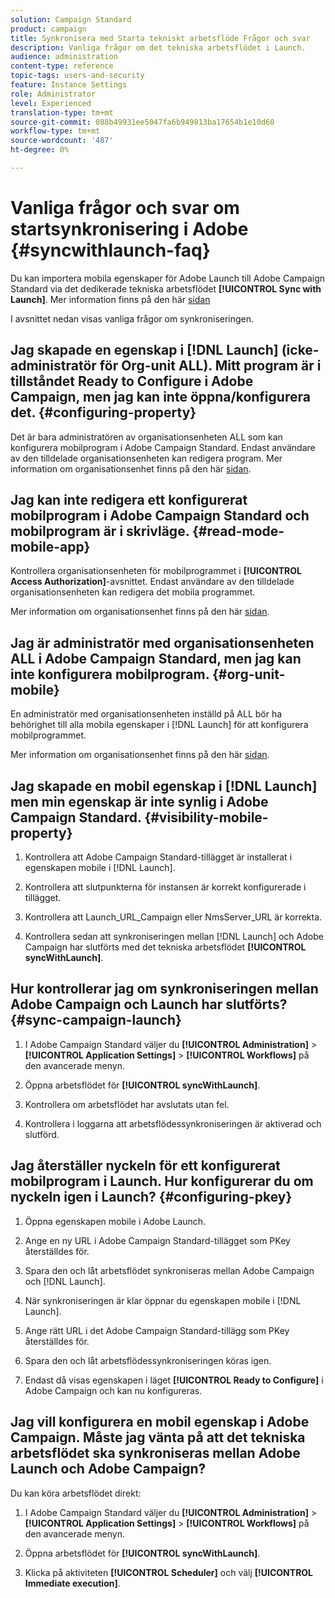 ```yaml
---
solution: Campaign Standard
product: campaign
title: Synkronisera med Starta tekniskt arbetsflöde Frågor och svar
description: Vanliga frågor om det tekniska arbetsflödet i Launch.
audience: administration
content-type: reference
topic-tags: users-and-security
feature: Instance Settings
role: Administrator
level: Experienced
translation-type: tm+mt
source-git-commit: 088b49931ee5047fa6b949813ba17654b1e10d60
workflow-type: tm+mt
source-wordcount: '487'
ht-degree: 0%

---
```



# Vanliga frågor och svar om startsynkronisering i Adobe {#syncwithlaunch-faq}

Du kan importera mobila egenskaper för Adobe Launch till Adobe Campaign Standard via det dedikerade tekniska arbetsflödet **[!UICONTROL Sync with Launch]**. Mer information finns på den här [sidan](../../administration/using/technical-workflows.md)

I avsnittet nedan visas vanliga frågor om synkroniseringen.

## Jag skapade en egenskap i [!DNL Launch] (icke-administratör för Org-unit ALL). Mitt program är i tillståndet Ready to Configure i Adobe Campaign, men jag kan inte öppna/konfigurera det. {#configuring-property}

Det är bara administratören av organisationsenheten ALL som kan konfigurera mobilprogram i Adobe Campaign Standard. Endast användare av den tilldelade organisationsenheten kan redigera
program. Mer information om organisationsenhet finns på den här [sidan](../../administration/using/organizational-units.md).

## Jag kan inte redigera ett konfigurerat mobilprogram i Adobe Campaign Standard och mobilprogram är i skrivläge. {#read-mode-mobile-app}

Kontrollera organisationsenheten för mobilprogrammet i **[!UICONTROL Access Authorization]**-avsnittet. Endast användare av den tilldelade organisationsenheten kan redigera det mobila programmet.

Mer information om organisationsenhet finns på den här [sidan](../../administration/using/organizational-units.md).

## Jag är administratör med organisationsenheten ALL i Adobe Campaign Standard, men jag kan inte konfigurera mobilprogram. {#org-unit-mobile}

En administratör med organisationsenheten inställd på ALL bör ha behörighet till alla mobila egenskaper i [!DNL Launch] för att konfigurera mobilprogrammet.

Mer information om organisationsenhet finns på den här [sidan](../../administration/using/organizational-units.md).

## Jag skapade en mobil egenskap i [!DNL Launch] men min egenskap är inte synlig i Adobe Campaign Standard. {#visibility-mobile-property}

1. Kontrollera att Adobe Campaign Standard-tillägget är installerat i egenskapen mobile i [!DNL Launch].

1. Kontrollera att slutpunkterna för instansen är korrekt konfigurerade i tillägget.

1. Kontrollera att Launch_URL_Campaign eller NmsServer_URL är korrekta.

1. Kontrollera sedan att synkroniseringen mellan [!DNL Launch] och Adobe Campaign har slutförts med det tekniska arbetsflödet **[!UICONTROL syncWithLaunch]**.

## Hur kontrollerar jag om synkroniseringen mellan Adobe Campaign och Launch har slutförts? {#sync-campaign-launch}

1. I Adobe Campaign Standard väljer du **[!UICONTROL Administration]** > **[!UICONTROL Application Settings]** > **[!UICONTROL Workflows]** på den avancerade menyn.

1. Öppna arbetsflödet för **[!UICONTROL syncWithLaunch]**.

1. Kontrollera om arbetsflödet har avslutats utan fel.

1. Kontrollera i loggarna att arbetsflödessynkroniseringen är aktiverad och slutförd.

## Jag återställer nyckeln för ett konfigurerat mobilprogram i Launch. Hur konfigurerar du om nyckeln igen i Launch? {#configuring-pkey}

1. Öppna egenskapen mobile i Adobe Launch.

1. Ange en ny URL i Adobe Campaign Standard-tillägget som PKey återställdes för.

1. Spara den och låt arbetsflödet synkroniseras mellan Adobe Campaign och [!DNL Launch].

1. När synkroniseringen är klar öppnar du egenskapen mobile i [!DNL Launch].

1. Ange rätt URL i det Adobe Campaign Standard-tillägg som PKey återställdes för.

1. Spara den och låt arbetsflödessynkroniseringen köras igen.

1. Endast då visas egenskapen i läget **[!UICONTROL Ready to Configure]** i Adobe Campaign och kan nu konfigureras.

## Jag vill konfigurera en mobil egenskap i Adobe Campaign. Måste jag vänta på att det tekniska arbetsflödet ska synkroniseras mellan Adobe Launch och Adobe Campaign?

Du kan köra arbetsflödet direkt:

1. I Adobe Campaign Standard väljer du **[!UICONTROL Administration]** > **[!UICONTROL Application Settings]** > **[!UICONTROL Workflows]** på den avancerade menyn.

1. Öppna arbetsflödet för **[!UICONTROL syncWithLaunch]**.

1. Klicka på aktiviteten **[!UICONTROL Scheduler]** och välj **[!UICONTROL Immediate execution]**.
